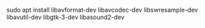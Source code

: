 sudo apt install libavformat-dev libavcodec-dev libswresample-dev libavutil-dev libgtk-3-dev libasound2-dev
